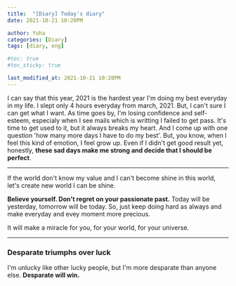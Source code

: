 ```yaml
---
title:  "[Diary] Today's diary"
date: 2021-10-21 10:20PM

author: Yuha
categories: [Diary]
tags: [diary, eng]

#toc: true
#toc_sticky: true

last_modified_at: 2021-10-21 10:20PM
---
```


I can say that this year, 2021 is the hardest year I'm doing my best everyday in my life. 
I slept only 4 hours everyday from march, 2021.
But, I can't sure I can get what I want.
As time goes by, I'm losing confidence and self-esteem, especialy when I see mails which is writting I failed to get pass.
It's time to get used to it, but it always breaks my heart.
And I come up with one question 'how many more days I have to do my best'.
But, you know, when I feel this kind of emotion, I feel grow up. Even if I didn't get good result yet, honestly, **these sad days make me strong and decide that I should be perfect**.

---

If the world don't know my value and I can't become shine in this world, let's create new world I can be shine.

**Believe yourself.
Don't regret on your passionate past.**
Today will be yesterday, tomorrow will be today.
So, just keep doing hard as always and make everyday and evey moment more precious.

It will make a miracle for you, for your world, for your universe.

--- 
### **Desparate triumphs over luck**
I'm unlucky like other lucky people, but I'm more desparate than anyone else.
**Desparate will win.**
